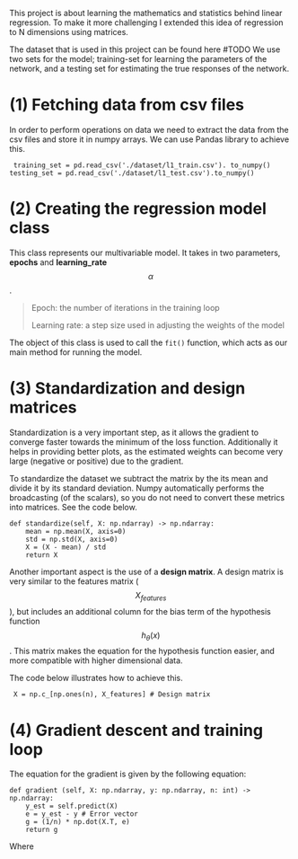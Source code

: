 This project is about learning the mathematics and statistics behind linear regression. To make it more challenging I extended this idea of regression to N dimensions using matrices. 

The dataset that is used in this project can be found here #TODO
We use two sets for the model; training-set for learning the parameters of the network, and a testing set for estimating the true responses of the network.

# (1) Fetching data from csv files
In order to perform operations on data we need to extract the data from the csv files and store it in numpy arrays. We can use Pandas library to achieve this.

```
 training_set = pd.read_csv('./dataset/l1_train.csv'). to_numpy()
testing_set = pd.read_csv('./dataset/l1_test.csv').to_numpy()
```

# (2) Creating the regression model class
This class represents our multivariable model. It takes in two parameters, **epochs** and **learning_rate** $$\alpha$$. 

>Epoch: the number of iterations in the training loop
>
>Learning rate: a step size used in adjusting the weights of the model

The object of this class is used to call the `fit()` function, which acts as our main method for running the model. 

# (3) Standardization and design matrices
Standardization is a very important step, as it allows the gradient to converge faster towards the minimum of the loss function. Additionally it helps in providing better plots, as the estimated weights can become very large (negative or positive) due to the gradient. 

To standardize the dataset we subtract the matrix by the its mean and divide it by its standard deviation. Numpy automatically performs the broadcasting (of the scalars), so you do not need to convert these metrics into matrices. See the code below.

```
def standardize(self, X: np.ndarray) -> np.ndarray:
    mean = np.mean(X, axis=0)
    std = np.std(X, axis=0)
    X = (X - mean) / std
    return X
```

Another important aspect is the use of a **design matrix**. A design matrix is very similar to the features matrix ($$X_{features}$$), but includes an additional column for the bias term of the hypothesis function $$h_{\theta}(x)$$. This matrix makes the equation for the hypothesis function easier, and more compatible with higher dimensional data. 



The code below illustrates how to achieve this.

```
 X = np.c_[np.ones(n), X_features] # Design matrix
```

# (4) Gradient descent and training loop
The equation for the gradient is given by the following equation:



```
def gradient (self, X: np.ndarray, y: np.ndarray, n: int) -> np.ndarray:
    y_est = self.predict(X)
    e = y_est - y # Error vector
    g = (1/n) * np.dot(X.T, e)
    return g
```

Where 
